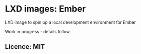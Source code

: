 # LXD images: Ember
LXD image to spin up a local development environment for Ember

Work in progress - details follow

## Licence: MIT
